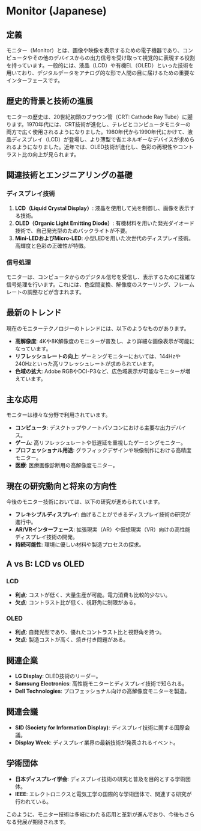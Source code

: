 # Monitor (Japanese)

## 定義
モニター（Monitor）とは、画像や映像を表示するための電子機器であり、コンピュータやその他のデバイスからの出力信号を受け取って視覚的に表現する役割を持っています。一般的には、液晶（LCD）や有機EL（OLED）といった技術を用いており、デジタルデータをアナログ的な形で人間の目に届けるための重要なインターフェースです。

## 歴史的背景と技術の進展
モニターの歴史は、20世紀初頭のブラウン管（CRT: Cathode Ray Tube）に遡ります。1970年代には、CRT技術が進化し、テレビとコンピュータモニターの両方で広く使用されるようになりました。1980年代から1990年代にかけて、液晶ディスプレイ（LCD）が登場し、より薄型で省エネルギーなデバイスが求められるようになりました。近年では、OLED技術が進化し、色彩の再現性やコントラスト比の向上が見られます。

## 関連技術とエンジニアリングの基礎
### ディスプレイ技術
1. **LCD（Liquid Crystal Display）**: 液晶を使用して光を制御し、画像を表示する技術。
2. **OLED（Organic Light Emitting Diode）**: 有機材料を用いた発光ダイオード技術で、自己発光型のためバックライトが不要。
3. **Mini-LEDおよびMicro-LED**: 小型LEDを用いた次世代のディスプレイ技術。高輝度と色彩の正確性が特徴。

### 信号処理
モニターは、コンピュータからのデジタル信号を受信し、表示するために複雑な信号処理を行います。これには、色空間変換、解像度のスケーリング、フレームレートの調整などが含まれます。

## 最新のトレンド
現在のモニターテクノロジーのトレンドには、以下のようなものがあります。
- **高解像度**: 4Kや8K解像度のモニターが普及し、より詳細な画像表示が可能になっています。
- **リフレッシュレートの向上**: ゲーミングモニターにおいては、144Hzや240Hzといった高リフレッシュレートが求められています。
- **色域の拡大**: Adobe RGBやDCI-P3など、広色域表示が可能なモニターが増えています。

## 主な応用
モニターは様々な分野で利用されています。
- **コンピュータ**: デスクトップやノートパソコンにおける主要な出力デバイス。
- **ゲーム**: 高リフレッシュレートや低遅延を重視したゲーミングモニター。
- **プロフェッショナル用途**: グラフィックデザインや映像制作における高精度モニター。
- **医療**: 医療画像診断用の高解像度モニター。

## 現在の研究動向と将来の方向性
今後のモニター技術においては、以下の研究が進められています。
- **フレキシブルディスプレイ**: 曲げることができるディスプレイ技術の研究が進行中。
- **AR/VRインターフェース**: 拡張現実（AR）や仮想現実（VR）向けの高性能ディスプレイ技術の開発。
- **持続可能性**: 環境に優しい材料や製造プロセスの探求。

## A vs B: LCD vs OLED
### LCD
- **利点**: コストが低く、大量生産が可能。電力消費も比較的少ない。
- **欠点**: コントラスト比が低く、視野角に制限がある。

### OLED
- **利点**: 自発光型であり、優れたコントラスト比と視野角を持つ。
- **欠点**: 製造コストが高く、焼き付き問題がある。

## 関連企業
- **LG Display**: OLED技術のリーダー。
- **Samsung Electronics**: 高性能モニターとディスプレイ技術で知られる。
- **Dell Technologies**: プロフェッショナル向けの高解像度モニターを製造。

## 関連会議
- **SID (Society for Information Display)**: ディスプレイ技術に関する国際会議。
- **Display Week**: ディスプレイ業界の最新技術が発表されるイベント。

## 学術団体
- **日本ディスプレイ学会**: ディスプレイ技術の研究と普及を目的とする学術団体。
- **IEEE**: エレクトロニクスと電気工学の国際的な学術団体で、関連する研究が行われている。

このように、モニター技術は多岐にわたる応用と革新が進んでおり、今後もさらなる発展が期待されます。